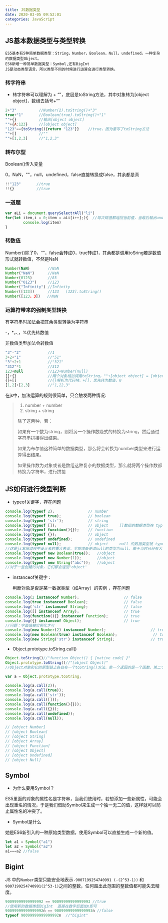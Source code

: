 ```yaml
---
title: JS数据类型
date: 2020-03-05 09:52:01
categories: JavaScript
---
```


## JS基本数据类型与类型转换

```
ES5基本有5种简单数据类型：String，Number，Boolean，Null，undefined。一种复杂的数据类型Object。
ES6新增一种简单数据类型：Symbol,还有BigInt
JS是动态类型语言，所以类型不同的时候进行运算会进行类型转换。
```

<!--more-->

### 转字符串

- 转字符串可以理解为 + “”，底层是toString方法，其中对象转为[object object]，数组去括号+“”

```js
2+"3"          //Number(2).toString()+"3"
true+"1"       //Boolean(true).toString()+"1"
""+{}          //输出[object object]
""+{A:123}     //[object object]
"123"=={toString(){return "123"}}    //true，因为重写了toString方法
""+[]          //""
""+[1,2,3]     //"1,2,3"
```

### 转布尔型

Boolean()传入变量

0，NaN，""，null，undefined，false直接转换成false，其余都是真

```js
!!"123"       //true
!!{}          //true
```

### 一道题

```js
var aLi = document.querySelectrAll("li")
for(let item,i = 0;item = aLi[i++];){  //每次赋值都返回当前值，当最后输出undefined是转布尔false
        console.log(item)
}
```

### 转数值

Number()除了0，“”，false会转成0，true转成1，其余都是调用toSring若是数值形式就转数值，不然是NaN

```js
Number(NaN)        //NaN
Number("NaN")      //NaN
Number(0123)       //83
Number("0123")     //123
Number("Infinity") //Infinity
Number([123])      //123   [123].toString()
Number([123，3])   //NaN   
```

### 运算符带来的强制类型转换

有字符串时加法会把其余类型转换为字符串

-，*，、，%优先转数值

非数值类型加法会转数值

```js
"3"-"2"            //1
3+2+"1"            //"51"
"3"+2+1            //"321"
"312"*1            //312
123+null           //123+Number(null)
[]+{}              //两个对象相加调用toString，""+[object object] = [object object]
{}+[]              //{}解析为代码块，+[]，优先转为数值，0
[1,2]+[2,3]        //"1,22,3"
```

在js中，加法运算的规则很简单，只会触发两种情况:

> 1. number + number
> 2. string + string
>
> 除了这两种，若：
>
> 如果有一个数为string，则将另一个操作数隐式的转换为string，然后通过字符串拼接得出结果。
>
> 如果为布尔值这种简单的数据类型，那么将会转换为number类型来进行运算得出结果。
>
> 如果操作数为对象或者是数组这种复杂的数据类型，那么就将两个操作数都转换为字符串，进行拼接 

## JS如何进行类型判断

- typeof关键字，存在问题

```js
console.log(typeof 2);               // number
console.log(typeof true);            // boolean
console.log(typeof 'str');           // string
console.log(typeof []);              // object     []数组的数据类型在 typeof 中被解释为 object
console.log(typeof function(){});    // function
console.log(typeof {});              // object
console.log(typeof undefined);       // undefined
console.log(typeof null);            // object     null 的数据类型被 typeof 解释为 object
//这是js发展过程中设计者的重大失误，早期准备更改null的类型为null，由于当时已经有大量网站使用了null，如果更改，将导致很多网站的逻辑出现漏洞问题，就没有更改过来
console.log(typeof new Boolean(true));   //object
console.log(typeof new Number(1));       //object
console.log(typeof new String("abc"));   //object
//对于一些创建的对象，它们都会返回'object'
```

- instanceof关键字：

  判断对象是否是某一数据类型（如Array）的实例 ，存在问题

```js
console.log(2 instanceof Number);                    // false
console.log(true instanceof Boolean);                // false 
console.log('str' instanceof String);                // false  
console.log([] instanceof Array);                    // true
console.log(function(){} instanceof Function);       // true
console.log({} instanceof Object);                   // true  
//问题：字面值被实例化才可
console.log(new Number(2) instanceof Number);                    // true
console.log(new Boolean(true) instanceof Boolean);                // true 
console.log(new String('str') instanceof String);                // true  
```

- Object.prototype.toString.call()

```js
Object.toString()//"function Object() { [native code] }"
Object.prototype.toString()//"[object Object]"
//Object对象和它的原型链上各自有一个toString()方法，第一个返回的是一个函数，第二个返回的是值类型。

var a = Object.prototype.toString;
 
console.log(a.call(2));
console.log(a.call(true));
console.log(a.call('str'));
console.log(a.call([]));
console.log(a.call(function(){}));
console.log(a.call({}));
console.log(a.call(undefined));
console.log(a.call(null));

// [object Number]
// [object Boolean]
// [object String]
// [object Array]
// [object Function]
// [object Object]
// [object Undefined]
// [object Null]
```

## Symbol

- 为什么要用Symbol？

ES5里面的对象的属性名是字符串，当我们使用时，若想添加一些新属性，可能会出现重名的情况，于是我们借助Symbol来生成一个独一无二的值，这样就可以防止属性名的冲突了。

- Symbol是什么

她是ES6新引入的一种原始类型数据，使用Symbol可以直接生成一个新的值。

```js
let a1 = Symbol("a1")
let a2 = Symbol("a2")
a1===a2 //false
```

## Bigint

JS 中的`Number`类型只能安全地表示`-9007199254740991 (-(2^53-1))` 和`9007199254740991(2^53-1)`之间的整数，任何超出此范围的整数值都可能失去精度。 

```js
90099999999999992 == 90099999999999993 //true
//使用新的数据类型BigInt  直接在数字后面加n即可
90099999999999992n == 90099999999999993n //false
typeof 90099999999999992n  //"bigint"
```

